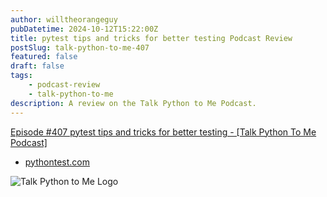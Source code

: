 ```yaml
---
author: willtheorangeguy
pubDatetime: 2024-10-12T15:22:00Z
title: pytest tips and tricks for better testing Podcast Review
postSlug: talk-python-to-me-407
featured: false
draft: false
tags:
    - podcast-review
    - talk-python-to-me
description: A review on the Talk Python to Me Podcast.
---
```


[Episode #407 pytest tips and tricks for better testing - [Talk Python To Me Podcast]](https://talkpython.fm/episodes/show/407/pytest-tips-and-tricks-for-better-testing)

- [pythontest.com](https://pythontest.com/)

![Talk Python to Me Logo](https://is1-ssl.mzstatic.com/image/thumb/Podcasts221/v4/6c/5d/00/6c5d001b-99f2-1312-ef93-d0791d6aca54/mza_17000424926567884148.jpg/300x300bb.webp)
